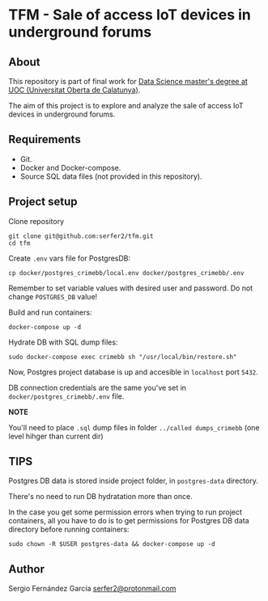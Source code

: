 # TFM - Sale of access IoT devices in underground forums


## About

This repository is part of final work for [Data Science master's degree at UOC (Universitat Oberta de Calatunya)](!https://estudios.uoc.edu/es/masters-universitarios/data-science/presentacion).

The aim of this project is to explore and analyze the sale of access IoT devices in underground forums.

## Requirements

- Git.
- Docker and Docker-compose.
- Source SQL data files (not provided in this repository).

## Project setup

Clone repository

```
git clone git@github.com:serfer2/tfm.git
cd tfm

```

Create `.env` vars file for PostgresDB:

```
cp docker/postgres_crimebb/local.env docker/postgres_crimebb/.env
```

Remember to set variable values with desired user and password. Do not change `POSTGRES_DB` value!

Build and run containers:

```
docker-compose up -d
```

Hydrate DB with SQL dump files:

```
sudo docker-compose exec crimebb sh "/usr/local/bin/restore.sh"
```

Now, Postgres project database is up and accesible in `localhost` port `5432`.

DB connection credentials are the same you've set in `docker/postgres_crimebb/.env` file.

**NOTE**

You'll need to place `.sql` dump files in folder `../called dumps_crimebb` (one level hihger than current dir)

## TIPS

Postgres DB data is stored inside project folder, in `postgres-data` directory.

There's no need to run DB hydratation more than once.

In the case you get some permission errors when trying to run project containers, all you have to do is to get permissions for Postgres DB data directory before running containers:

```
sudo chown -R $USER postgres-data && docker-compose up -d
```

## Author

Sergio Fernández García serfer2@protonmail.com